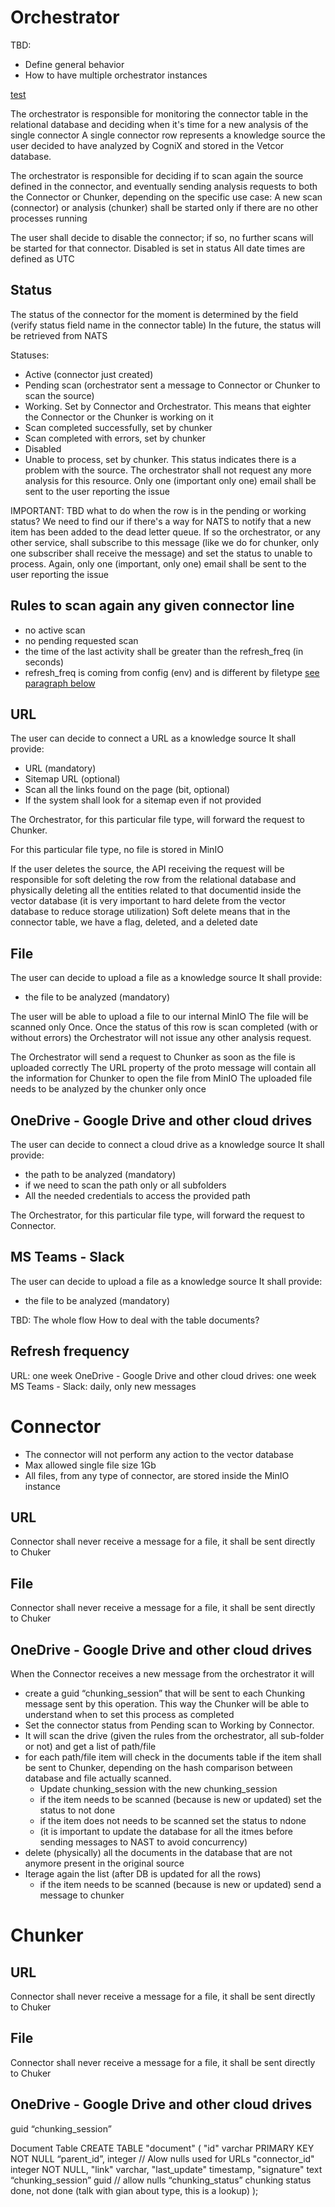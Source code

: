 

# Orchestrator
TBD: 
 - Define general behavior 
 - How to have multiple orchestrator instances 

[test](https://www.pp.ch)

The orchestrator is responsible for monitoring the connector table in the relational database and deciding when it's time for a new analysis of the single connector
A single connector row represents a knowledge source the user decided to have analyzed by CogniX and stored in the Vetcor database.

The orchestrator is responsible for deciding if to scan again the source defined in the connector, and eventually sending analysis requests to both the Connector or Chunker, depending on the specific use case:
A new scan (connector) or analysis (chunker) shall be started only if there are no other processes running


The user shall decide to disable the connector; if so, no further scans will be started for that connector. 
Disabled is set in status
All date times are defined as UTC

## Status
The status of the connector for the moment is determined by the field (verify status field name in the connector table)
In the future, the status will be retrieved from NATS

Statuses:
- Active (connector just created)
- Pending scan (orchestrator sent a message to Connector or Chunker to scan the source)
- Working. Set by Connector and Orchestrator. This means that eighter the Connector or the Chunker is working on it
- Scan completed successfully, set by chunker
- Scan completed with errors, set by chunker
- Disabled  
- Unable to process, set by chunker. This status indicates there is a problem with the source. The orchestrator shall not request any more analysis for this resource. Only one (important only one) email shall be sent to the user reporting the issue

IMPORTANT:
TBD what to do when the row is in the pending or working status? 
We need to find our if there's a way for NATS to notify that a new item has been added to the dead letter queue. 
If so the orchestrator, or any other service, shall subscribe to this message (like we do for chunker, only one subscriber shall receive the message) and set the status to unable to process.
Again, only one (important, only one) email shall be sent to the user reporting the issue

## Rules to scan again any given connector line
- no active scan 
- no pending requested scan
- the time of the last activity shall be greater than the refresh_freq (in seconds) 
- refresh_freq is coming from config (env) and is different by filetype [see paragraph below]()

## URL 
The user can decide to connect a URL as a knowledge source
It shall provide:
- URL (mandatory)
- Sitemap URL (optional)
- Scan all the links found on the page (bit, optional)
- If the system shall look for a sitemap even if not provided

The Orchestrator, for this particular file type, will forward the request to Chunker.

For this particular file type, no file is stored in MinIO

If the user deletes the source, the API receiving the request will be responsible for soft deleting the row from the relational database and physically deleting all the entities related to that documentid inside the vector database (it is very important to hard delete from the vector database to reduce storage utilization) 
Soft delete means that in the connector table, we have a flag, deleted, and a deleted date


## File 
The user can decide to upload a file as a knowledge source
It shall provide:
- the file to be analyzed (mandatory)

The user will be able to upload a file to our internal MinIO
The file will be scanned only Once. Once the status of this row is scan completed (with or without errors) the Orchestrator will not issue any other analysis request. 

The Orchestrator will send a request to Chunker as soon as the file is uploaded correctly
The URL property of the proto message will contain all the information for Chunker to open the file from MinIO
The uploaded file needs to be analyzed by the chunker only once


## OneDrive - Google Drive and other cloud drives
The user can decide to connect a cloud drive as a knowledge source
It shall provide:
- the path to be analyzed (mandatory)
- if we need to scan the path only or all subfolders
- All the needed credentials to access the provided path

The Orchestrator, for this particular file type, will forward the request to Connector.

## MS Teams - Slack
The user can decide to upload a file as a knowledge source
It shall provide:
- the file to be analyzed (mandatory)

TBD:
The whole flow
How to deal with the table documents? 

## Refresh frequency
URL: one week
OneDrive - Google Drive and other cloud drives: one week
MS Teams - Slack: daily, only new messages

# Connector
- The connector will not perform any action to the vector database
- Max allowed single file size 1Gb
- All files, from any type of connector, are stored inside the MinIO instance

## URL
Connector shall never receive a message for a file, it shall be sent directly to Chuker

## File
Connector shall never receive a message for a file, it shall be sent directly to Chuker

## OneDrive - Google Drive and other cloud drives
When the Connector receives a new message from the orchestrator it will
- create a guid “chunking_session” that will be sent to each Chunking message sent by this operation. This way the Chunker will be able to understand when to set this process as completed
- Set the connector status from Pending scan to  Working by Connector. 
- It will scan the drive (given the rules from the orchestrator, all sub-folder or not) and get a list of path/file
- for each path/file item will check in the documents table if the item shall be sent to Chunker, depending on the hash comparison between database and file actually scanned.
    - Update chunking_session with the new chunking_session
    - if the item needs to be scanned (because is new or updated) set the status to not done 
    - if the item does not needs to be scanned set the status to ndone 
    - (it is important to update the database for all the itmes before sending messages to NAST to avoid concurrency)
- delete (physically) all the documents in the database that are not anymore present in the original source  
- Iterage again the list (after DB is updated for all the rows)
    - if the item needs to be scanned (because is new or updated) send a message to chunker


# Chunker
## URL
Connector shall never receive a message for a file, it shall be sent directly to Chuker

## File
Connector shall never receive a message for a file, it shall be sent directly to Chuker

## OneDrive - Google Drive and other cloud drives
guid “chunking_session”

Document Table
CREATE TABLE "document" (
  "id" varchar PRIMARY KEY NOT NULL
  “parent_id”, integer // Alow nulls used for URLs
  "connector_id" integer NOT NULL,
  "link" varchar,
  "last_update" timestamp,
  "signature" text
  “chunking_session” guid // allow nulls
  “chunking_status” chunking status done, not done (talk with gian about type, this is a lookup) 
);




